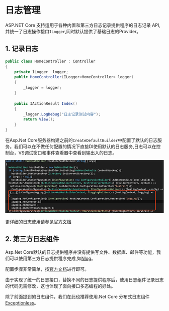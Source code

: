 # 日志管理

ASP.NET Core 支持适用于各种内置和第三方日志记录提供程序的日志记录 API,并统一了日志操作接口`ILogger`,同时默认提供了基础日志的Provider。

## 1. 记录日志
```csharp
public class HomeController : Controller
{
    private ILogger _logger;
    public HomeController(ILogger<HomeController> logger)
    {
        _logger = logger;
    }

    public IActionResult Index()
    {
        _logger.LogDebug("日志记录测试内容");
        return View();
    }
}
```

在Asp.Net Core服务器构建之前的`CreateDefaultBuilder`中配置了默认的日志服务。我们可以在不做任何配置的情况下直接DI使用默认的日志服务,日志可以在控制台，VS调试窗口和事件查看器中查看到输出入的日志。

![默认日志配置](../img/log/log.jpg)

更详细的日志使用请参见[官方文档](https://docs.microsoft.com/zh-cn/aspnet/core/fundamentals/logging/?view=aspnetcore-2.2)

## 2. 第三方日志组件
Asp.Net Core默认的日志提供程序并没有提供写文件、数据库、邮件等功能，我们可以使用第三方日志提供程序完成,如[Nlog](https://nlog-project.org/)。

配置步骤非常简单，按[官方文档](https://github.com/NLog/NLog.Web/wiki/Getting-started-with-ASP.NET-Core-2)进行即可。

由于实现了统一的日志接口，替换不同的日志提供程序后，使用日志组件记录日志的代码无需修改，这也体现了面向接口多态编程的好处。

除了前面提到的日志组件，我们在此也推荐使用.Net Core 分布式日志组件 [Exceptionless](https://colin-chang.site/distribution/pages/exceptionless.html)。